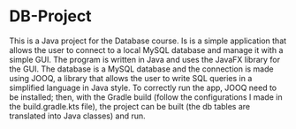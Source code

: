 # DB-Project

This is a Java project for the Database course. 
Is is a simple application that allows the user to connect to a local MySQL database and manage it with a simple GUI. The program is written in Java and uses the JavaFX library for the GUI. The database is a MySQL database and the connection is made using JOOQ, a library that allows the user to write SQL queries in a simplified language in Java style. 
To correctly run the app, JOOQ need to be installed; then, with the Gradle build (follow the configurations I made in the build.gradle.kts file), the project can be built (the db tables are translated into Java classes) and run.